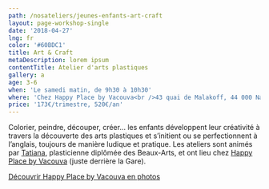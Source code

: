 ```yaml
---
path: /nosateliers/jeunes-enfants-art-craft
layout: page-workshop-single
date: '2018-04-27'
lng: fr
color: '#60BDC1'
title: Art & Craft
metaDescription: lorem ipsum
contentTitle: Atelier d'arts plastiques
gallery: a
age: 3-6
when: 'Le samedi matin, de 9h30 à 10h30'
where: 'Chez Happy Place by Vacouva<br />43 quai de Malakoff, 44 000 Nantes'
price: '173€/trimestre, 520€/an'
---
```

Colorier, peindre, découper, créer… les enfants développent leur créativité à travers la découverte des arts plastiques et s’initient ou se perfectionnent à l’anglais, toujours de manière ludique et pratique. Les ateliers sont animés par [Tatiana](https://llfk.netlify.com/equipe/), plasticienne diplômée des Beaux-Arts, et ont lieu chez [Happy Place by Vacouva](https://www.google.fr/maps/place/43+Quai+de+Malakoff,+44000+Nantes/data=!4m2!3m1!1s0x4805eeb84753995d:0xb3771b6433584ec0?sa=X&ved=2ahUKEwiwj-PYqd7cAhWRK1AKHcvUAXgQ8gEwAHoECAEQAQ) (juste derrière la Gare). 

[Découvrir Happy Place by Vacouva en photos](/nosateliers#vacouva)
